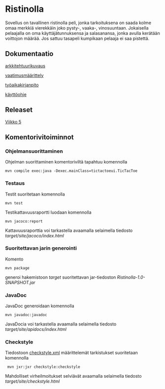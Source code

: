  # <h1> Ristinolla  
Sovellus on tavallinen ristinolla peli, jonka tarkoituksena on saada kolme omaa merkkiä vierekkäin joko pysty-, vaaka-, vinosuuntaan. Jokaisella pelaajalla on oma käyttäjätunnuksensa ja salasanansa, jonka avulla kerätään voittojon määrää. Jos sattuu tasapeli kumpikaan pelaaja ei saa pistettä.

## Dokumentaatio  
[arkkitehtuurikuvaus](https://github.com/joku-johku/ot-harjoitustyo3/blob/master/dokumentaatio/arkkitehtuuri.md)  

[vaatimusmäärittely](http://github.com/joku-johku/ot-harjoitustyo3/blob/master/dokumentaatio/vaatimusmaarittely.md)  

[työaikakirjanpito](http://github.com/joku-johku/ot-harjoitustyo3/blob/master/dokumentaatio/tuntikirjanpito.md)  

[käyttöohje](https://github.com/joku-johku/ot-harjoitustyo3/blob/master/dokumentaatio/kayttoohje.md)

## Releaset  
[Viikko 5](https://github.com/joku-johku/ot-harjoitustyo3/releases)

## Komentorivitoiminnot  

### Ohjelmansuorittaminen  
Ohjelman suorittaminen komentoriviltä tapahtuu komennolla  

```
mvn compile exec:java -Dexec.mainClass=tictactoeui.TicTacToe  
```

### Testaus  
Testit suoritetaan komennolla

```
mvn test
```

Testikattavuusraportti luodaan komennolla

```
mvn jacoco:report
```

Kattavuusraporttia voi tarkastella avaamalla selaimella tiedosto _target/site/jacoco/index.html_

### Suoritettavan jarin generointi

Komento

```
mvn package
```

generoi hakemistoon _target_ suoritettavan jar-tiedoston _Ristinolla-1.0-SNAPSHOT.jar_

### JavaDoc

JavaDoc generoidaan komennolla

```
mvn javadoc:javadoc
```

JavaDocia voi tarkastella avaamalla selaimella tiedosto _target/site/apidocs/index.html_

### Checkstyle

Tiedostoon [checkstyle.xml]() määrittelemät tarkistukset suoritetaan komennolla

```
 mvn jxr:jxr checkstyle:checkstyle
```

Mahdolliset virheilmoitukset selviävät avaamalla selaimella tiedosto _target/site/checkstyle.html_

